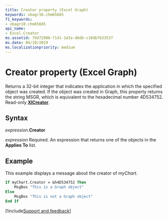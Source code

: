 ```yaml
---
title: Creator property (Excel Graph)
keywords: vbagr10.chm65685
f1_keywords:
- vbagr10.chm65685
api_name:
- Excel.Creator
ms.assetid: 79d72908-f141-1d3a-d8db-c10db7b33537
ms.date: 04/10/2019
ms.localizationpriority: medium
---
```



# Creator property (Excel Graph)

Returns a 32-bit integer that indicates the application in which the specified object was created. If the object was created in Graph, this property returns the string MSGR, which is equivalent to the hexadecimal number 4D534752. Read-only **[XlCreator](excel.xlcreator.md)**.

## Syntax

_expression_.**Creator**

_expression_ Required. An expression that returns one of the objects in the **Applies To** list.

## Example

This example displays a message about the creator of _myChart_.

```vb
If myChart.Creator = &h4D534752 Then 
    MsgBox "This is a Graph object" 
Else 
    MsgBox "This is not a Graph object" 
End If
```

[!include[Support and feedback](~/includes/feedback-boilerplate.md)]